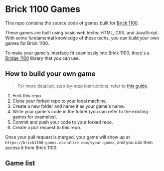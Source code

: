 # Brick 1100 Games

This repo contains the source code of games built for [Brick 1100](https://visnalize.com/brick1100/about).

These games are built using basic web techs: HTML, CSS, and JavaScript. With some fundamental knowledge of these techs, you can build your own games for Brick 1100.

To make your game's interface fit seamlessly into Brick 1100, there's a [Bridge 1100](https://github.com/Visnalize/bridge-1100) library that you can use.

## How to build your own game

> For more detailed, step-by-step instructions, refer to [this guide](https://visnalize.com/brick1100/builders/building-game).

1. Fork this repo.
2. Clone your forked repo to your local machine.
3. Create a new folder and name it as your game's name.
4. Write your game's code in the folder (you can refer to the existing games for examples).
5. Commit and push your code to your forked repo.
6. Create a pull request to this repo.

Once your pull request is merged, your game will show up at `https://brick1100-games.visnalize.com/<your-game>`, and you can then access it from Brick 1100.

## Game list
